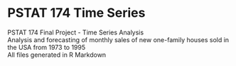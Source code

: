 # PSTAT 174 Time Series
PSTAT 174 Final Project - Time Series Analysis 
<br>
Analysis and forecasting of monthly sales of new one-family houses sold in the USA from 1973 to 1995
<br>
All files generated in R Markdown
